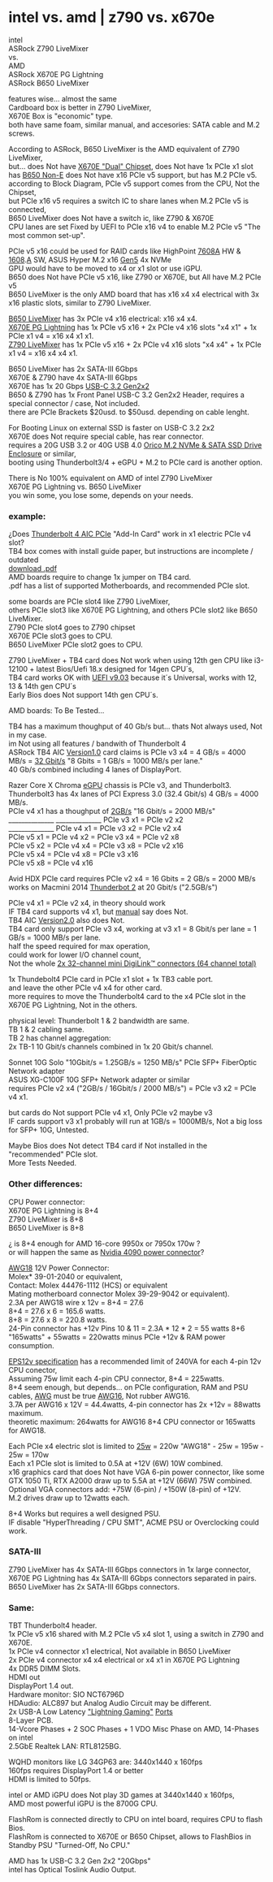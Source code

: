 # intel vs. amd | z790 vs. x670e

intel </br>
ASRock Z790 LiveMixer </br>
vs. </br>
AMD </br>
ASRock X670E PG Lightning </br>
ASRock B650 LiveMixer </br>

features wise... almost the same </br>
Cardboard box is better in Z790 LiveMixer, </br>
X670E Box is "economic" type. </br>
both have same foam, similar manual, and accesories: SATA cable and M.2 screws. </br>

According to ASRock, B650 LiveMixer is the AMD equivalent of Z790 LiveMixer, </br>
but... does Not have [X670E "Dual" Chipset](https://www.digitalcitizen.life/x670e-x670-b650e-b650-chipsets/), does Not have 1x PCIe x1 slot </br>
has [B650 Non-E](https://www.digitalcitizen.life/x670e-x670-b650e-b650-chipsets/) does Not have x16 PCIe v5 support, but has M.2 PCIe v5. </br>
according to Block Diagram, PCIe v5 support comes from the CPU, Not the Chipset, </br>
but PCIe x16 v5 requires a switch IC to share lanes when M.2 PCIe v5 is connected, </br>
B650 LiveMixer does Not have a switch ic, like Z790 & X670E </br>
CPU lanes are set Fixed by UEFI to PCIe x16 v4 to enable M.2 PCIe v5 "The most common set-up". </br>

PCIe v5 x16 could be used for RAID cards like HighPoint [7608A](https://www.youtube.com/watch?v=IrsV-7knzME) HW & [1608](https://www.youtube.com/watch?v=suFHJYd_kks).[A](https://www.youtube.com/watch?v=dq8XnVIVJ_g) SW, ASUS Hyper M.2 x16 [Gen5](https://www.asus.com/motherboards-components/motherboards/accessories/hyper-m-2-x16-gen5-card/) 4x NVMe </br>
GPU would have to be moved to x4 or x1 slot or use iGPU. </br>
B650 does Not have PCIe v5 x16, like Z790 or X670E, but All have M.2 PCIe v5 </br>
B650 LiveMixer is the only AMD board that has x16 x4 x4 electrical with 3x x16 plastic slots, similar to Z790 LiveMixer. </br>

[B650 LiveMixer](https://www.asrock.com/mb/AMD/B650%20LiveMixer/Specification.us.asp) has 3x PCIe v4 x16 electrical: x16 x4 x4. </br>
[X670E PG Lightning](https://pg.asrock.com/MB/AMD/X670E%20PG%20Lightning/index.asp) has 1x PCIe v5 x16 + 2x PCIe v4 x16 slots "x4 x1" + 1x PCIe x1 v4 = x16 x4 x1 x1. </br>
[Z790 LiveMixer](https://www.asrock.com/mb/Intel/Z790%20LiveMixer/Specification.asp) has 1x PCIe v5 x16 + 2x PCIe v4 x16 slots "x4 x4" + 1x PCIe x1 v4 = x16 x4 x4 x1. </br>

B650 LiveMixer has 2x SATA-III 6Gbps </br>
X670E & Z790 have 4x SATA-III 6Gbps </br>
X670E has 1x 20 Gbps [USB-C 3.2 Gen2x2](https://en.wikipedia.org/wiki/USB_3.0#USB_3.2) </br>
B650 & Z790 has 1x Front Panel USB-C 3.2 Gen2x2 Header, requires a special connector / case, Not included. </br>
there are PCIe Brackets $20usd. to $50usd. depending on cable lenght. </br>

For Booting Linux on external SSD is faster on USB-C 3.2 2x2 </br> 
X670E does Not require special cable, has rear connector. </br>
requires a 20G USB 3.2 or 40G USB 4.0 [Orico M.2 NVMe & SATA SSD Drive Enclosure](https://www.orico.cc/us/product/subcategory/115.html) or similar, </br>
booting using Thunderbolt3/4 + eGPU + M.2 to PCIe card is another option. </br>

There is No 100% equivalent on AMD of intel Z790 LiveMixer </br>
X670E PG Lightning vs. B650 LiveMixer </br>
you win some, you lose some, depends on your needs. </br>

### example: </br>

¿Does [Thunderbolt 4 AIC PCIe](https://www.asrock.com/mb/spec/product.asp?Model=Thunderbolt%204%20AIC) "Add-In Card" work in x1 electric PCIe v4 slot? </br>
TB4 box comes with install guide paper, but instructions are incomplete / outdated </br>
[download .pdf](https://download.asrock.com/Manual/Thunderbolt%204%20AIC.pdf) </br>
AMD boards require to change 1x jumper on TB4 card. </br>
.pdf has a list of supported Motherboards, and recommended PCIe slot. </br>

some boards are PCIe slot4 like Z790 LiveMixer, </br>
others PCIe slot3 like X670E PG Lightning, and others PCIe slot2 like B650 LiveMixer. </br>
Z790 PCIe slot4 goes to Z790 chipset </br>
X670E PCIe slot3 goes to CPU. </br>
B650 LiveMixer PCIe slot2 goes to CPU. </br>

Z790 LiveMixer + TB4 card does Not work when using 12th gen CPU like i3-12100 + latest Bios/Uefi 18.x designed for 14gen CPU´s, </br>
TB4 card works OK with [UEFI v9.03](https://www.asrock.com/mb/Intel/Z790%20LiveMixer/Specification.asp#BIOS) because it´s Universal, works with 12, 13 & 14th gen CPU´s </br>
Early Bios does Not support 14th gen CPU´s. </br>

AMD boards: To Be Tested... </br>

TB4 has a maximum thoughput of 40 Gb/s but... thats Not always used, Not in my case. </br>
im Not using all features / bandwith of Thunderbolt 4 </br>
ASRock TB4 AIC [Version1.0](https://www.asrock.com/mb/spec/product.asp?Model=Thunderbolt%204%20AIC) card claims is PCIe v3 x4 = 4 GB/s = 4000 MB/s = [32 Gbit/s](https://en.wikipedia.org/wiki/Thunderbolt_(interface)#Thunderbolt_3) "8 Gbits = 1 GB/s = 1000 MB/s per lane." </br>
40 Gb/s combined including 4 lanes of DisplayPort. </br>

Razer Core X Chroma [eGPU](https://egpu.io/best-egpu-buyers-guide/) chassis is PCIe v3, and Thunderbolt3. </br>
Thunderbolt3 has 4x lanes of PCI Express 3.0 (32.4 Gbit/s) 4 GB/s = 4000 MB/s. </br>
PCIe v4 x1 has a thoughput of [2GB/s](https://en.wikipedia.org/wiki/PCI_Express#Comparison_table) "16 Gbit/s = 2000 MB/s" </br>
______________ ______________ PCIe v3 x1 = PCIe v2 x2 </br>
______________ PCIe v4 x1 = PCIe v3 x2 = PCIe v2 x4 </br>
PCIe v5 x1 = PCIe v4 x2 = PCIe v3 x4 = PCIe v2 x8 </br>
PCIe v5 x2 = PCIe v4 x4 = PCIe v3 x8 = PCIe v2 x16 </br>
PCIe v5 x4 = PCIe v4 x8 = PCIe v3 x16 </br>
PCIe v5 x8 = PCIe v4 x16 </br>

Avid HDX PCIe card requires PCIe v2 x4 = 16 Gbits = 2 GB/s = 2000 MB/s </br>
works on Macmini 2014 [Thunderbot 2](https://en.wikipedia.org/wiki/Thunderbolt_(interface)#Thunderbolt_2) at 20 Gbit/s ("2.5GB/s") </br>

PCIe v4 x1 = PCIe v2 x4, in theory should work </br>
IF TB4 card supports v4 x1, but [manual](https://www.asrock.com/mb/spec/product.asp?Model=Thunderbolt%204%20AIC#Manual) say does Not. </br>
TB4 AIC [Version2.0](https://www.asrock.com/mb/spec/product.asp?Model=Thunderbolt%204%20AIC%20R2.0#Support) also does Not. </br>
TB4 card only support PCIe v3 x4, working at v3 x1 = 8 Gbit/s per lane = 1 GB/s = 1000 MB/s per lane. </br>
half the speed required for max operation, </br>
could work for lower I/O channel count, </br>
Not the whole [2x 32-channel mini DigiLink™ connectors (64 channel total)](https://cdn-www.avid.com/-/media/avid/files/products-pdf/carbon/pro-tools-carbon-vs-hdx-mtrx-studio-bundle-comparison.pdf) </br>

1x Thundebolt4 PCIe card in PCIe x1 slot + 1x TB3 cable port. </br>
and leave the other PCIe v4 x4 for other card. </br>
more requires to move the Thunderbolt4 card to the x4 PCIe slot in the X670E PG Lightning, Not in the others. </br>

physical level: Thunderbolt 1 & 2 bandwidth are same. </br>
TB 1 & 2 cabling same. </br>
TB 2 has channel aggregation: </br>
2x TB-1 10 Gbit/s channels combined in 1x 20 Gbit/s channel. </br>

Sonnet 10G Solo "10Gbit/s = 1.25GB/s = 1250 MB/s" PCIe SFP+ FiberOptic Network adapter </br>
ASUS XG-C100F 10G SFP+ Network adapter or similar </br>
requires PCIe v2 x4 ("2GB/s / 16Gbit/s / 2000 MB/s") = PCIe v3 x2 = PCIe v4 x1. </br>

but cards do Not support PCIe v4 x1, Only PCIe v2 maybe v3 </br>
IF cards support v3 x1 probably will run at 1GB/s = 1000MB/s, Not a big loss for SFP+ 10G, Untested. </br>

Maybe Bios does Not detect TB4 card if Not installed in the "recommended" PCIe slot. </br>
More Tests Needed. </br>

### Other differences: </br>

CPU Power connector: </br>
X670E PG Lightning is 8+4 </br>
Z790 LiveMixer is 8+8 </br>
B650 LiveMixer is 8+8 </br>

¿ is 8+4 enough for AMD 16-core 9950x or 7950x 170w ? </br>
or will happen the same as [Nvidia 4090 power connector](https://en.wikipedia.org/wiki/16-pin_12VHPWR_connector#Reliability_and_design_changes)? </br>

[AWG18](https://www.powerstream.com/Wire_Size.htm) 12V Power Connector: </br>
Molex* 39-01-2040 or equivalent, </br>
Contact: Molex 44476-1112 (HCS) or equivalent </br>
Mating motherboard connector Molex 39-29-9042 or equivalent). </br>
2.3A per AWG18 wire x 12v = 8+4 = 27.6 </br>
8+4 = 27.6 x 6 = 165.6 watts. </br>
8+8 = 27.6 x 8 = 220.8 watts. </br>
24-Pin connector has +12v Pins 10 & 11 = 2.3A * 12 * 2 = 55 watts
8+6 "165watts" + 55watts = 220watts minus PCIe +12v & RAM power consumption. </br>

[EPS12v specification](https://web.archive.org/web/20201205140420/http://www.enermax.cn/enermax_pdf/EPS12V%20Spec2_92.pdf) has a recommended limit of 240VA for each 4-pin 12v CPU conector, </br>
Assuming 75w limit each 4-pin CPU connector, 8+4 = 225watts. </br>
8+4 seem enough, but depends... on PCIe configuration, RAM and PSU cables, [AWG](https://www.powerstream.com/Wire_Size.htm) must be true [AWG16](https://www.powerstream.com/Wire_Size.htm), Not rubber AWG16. </br>
3.7A per AWG16 x 12V = 44.4watts, 4-pin connector has 2x +12v = 88watts maximum. </br>
theoretic maximum: 264watts for AWG16 8+4 CPU connector or 165watts for AWG18. </br>

Each PCIe x4 electric slot is limited to [25w](https://en.wikipedia.org/wiki/PCI_Express#Power) = 220w "AWG18" - 25w = 195w - 25w = 170w </br>
Each x1 PCIe slot is limited to 0.5A at +12V (6W) 10W combined. </br>
x16 graphics card that does Not have VGA 6-pin power connector, like some GTX 1050 Ti, RTX A2000 draw up to 5.5A at +12V (66W) 75W combined. </br>
Optional VGA connectors add: +75W (6-pin) / +150W (8-pin) of +12V. </br>
M.2 drives draw up to 12watts each. </br>

8+4 Works but requires a well designed PSU. </br>
IF disable "HyperThreading / CPU SMT", ACME PSU or Overclocking could work. </br>

### SATA-III

Z790 LiveMixer has 4x SATA-III 6Gbps connectors in 1x large connector, </br>
X670E PG Lightning has 4x SATA-III 6Gbps connectors separated in pairs. </br>
B650 LiveMixer has 2x SATA-III 6Gbps connectors. </br>

### Same: </br>

TBT Thunderbolt4 header. </br>
1x PCIe v5 x16 shared with M.2 PCIe v5 x4 slot 1, using a switch in Z790 and X670E. </br>
1x PCIe v4 connector x1 electrical, Not available in B650 LiveMixer </br>
2x PCIe v4 connector x4 x4 electrical or x4 x1 in X670E PG Lightning </br>
4x DDR5 DIMM Slots. </br>
HDMI out </br>
DisplayPort 1.4 out. </br>
Hardware monitor: SIO NCT6796D </br>
HDAudio: ALC897 but Analog Audio Circuit may be different. </br>
2x USB-A Low Latency ["Lightning Gaming"](https://www.asrock.com/microsite/2022EmbraceTheFuture/single-post8.html) [Ports](https://www.asrock.com/microsite/2021EmbraceTheFuture/single-post3.html) </br> 
8-Layer PCB. </br>
14-Vcore Phases + 2 SOC Phases + 1 VDO Misc Phase on AMD, 14-Phases on intel</br>
2.5GbE Realtek LAN: RTL8125BG. </br>

WQHD monitors like LG 34GP63 are: 3440x1440 x 160fps </br>
160fps requires DisplayPort 1.4 or better </br>
HDMI is limited to 50fps. </br>

intel or AMD iGPU does Not play 3D games at 3440x1440 x 160fps, </br>
AMD most powerful iGPU is the 8700G CPU. </br>

FlashRom is connected directly to CPU on intel board, requires CPU to flash Bios. </br>
FlashRom is connected to X670E or B650 Chipset, allows to FlashBios in Standby PSU "Turned-Off, No CPU." </br>

AMD has 1x USB-C 3.2 Gen 2x2 "20Gbps" </br>
intel has Optical Toslink Audio Output.  </br>

